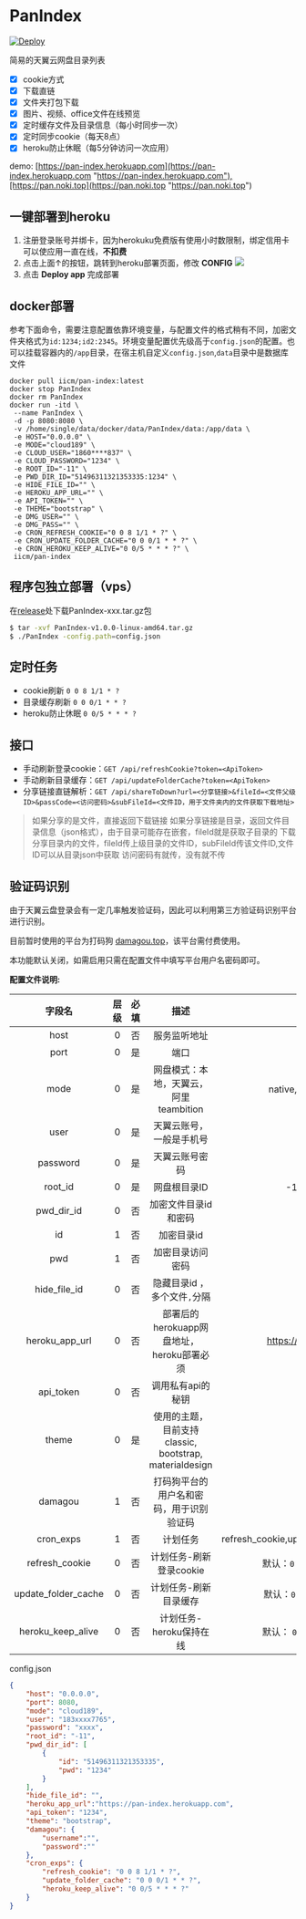 # PanIndex
[![Deploy](https://www.herokucdn.com/deploy/button.png)](https://heroku.com/deploy?template=https://github.com/libsgh/PanIndex)

简易的天翼云网盘目录列表
- [x] cookie方式
- [x] 下载直链
- [x] 文件夹打包下载
- [x] 图片、视频、office文件在线预览
- [x] 定时缓存文件及目录信息（每小时同步一次）
- [x] 定时同步cookie（每天8点）
- [x] heroku防止休眠（每5分钟访问一次应用）

demo: [https://pan-index.herokuapp.com](https://pan-index.herokuapp.com "https://pan-index.herokuapp.com"),[https://pan.noki.top](https://pan.noki.top "https://pan.noki.top")
## 一键部署到heroku
1.  注册登录账号并绑卡，因为herokuku免费版有使用小时数限制，绑定信用卡可以使应用一直在线，**不扣费**
2.  点击上面↑的按钮，跳转到heroku部署页面，修改 **CONFIG**
![](https://raw.githubusercontent.com/libsgh/PanIndex/master/doc/1-2.png)
3. 点击 **Deploy app** 完成部署

## docker部署
参考下面命令，需要注意配置依靠环境变量，与配置文件的格式稍有不同，加密文件夹格式为`id:1234;id2:2345`。环境变量配置优先级高于`config.json`的配置。也可以挂载容器内的`/app`目录，在宿主机自定义`config.json`,`data`目录中是数据库文件
```
docker pull iicm/pan-index:latest
docker stop PanIndex
docker rm PanIndex
docker run -itd \
 --name PanIndex \
 -d -p 8080:8080 \
 -v /home/single/data/docker/data/PanIndex/data:/app/data \
 -e HOST="0.0.0.0" \
 -e MODE="cloud189" \
 -e CLOUD_USER="1860****837" \
 -e CLOUD_PASSWORD="1234" \
 -e ROOT_ID="-11" \
 -e PWD_DIR_ID="51496311321353335:1234" \
 -e HIDE_FILE_ID="" \
 -e HEROKU_APP_URL="" \
 -e API_TOKEN="" \
 -e THEME="bootstrap" \
 -e DMG_USER="" \
 -e DMG_PASS="" \
 -e CRON_REFRESH_COOKIE="0 0 8 1/1 * ?" \
 -e CRON_UPDATE_FOLDER_CACHE="0 0 0/1 * * ?" \
 -e CRON_HEROKU_KEEP_ALIVE="0 0/5 * * * ?" \
 iicm/pan-index
```
## 程序包独立部署（vps）
在[release](https://github.com/libsgh/PanIndex/releases "release")处下载PanIndex-xxx.tar.gz包
```bash
$ tar -xvf PanIndex-v1.0.0-linux-amd64.tar.gz
$ ./PanIndex -config.path=config.json
```

## 定时任务
- cookie刷新 `0 0 8 1/1 * ?`
- 目录缓存刷新 `0 0 0/1 * * ?`
- heroku防止休眠 `0 0/5 * * * ?`

## 接口
- 手动刷新登录cookie：`GET /api/refreshCookie?token=<ApiToken>`
- 手动刷新目录缓存：`GET /api/updateFolderCache?token=<ApiToken>`
- 分享链接直链解析：`GET /api/shareToDown?url=<分享链接>&fileId=<文件父级ID>&passCode=<访问密码>&subFileId=<文件ID，用于文件夹内的文件获取下载地址>`

> 如果分享的是文件，直接返回下载链接
> 如果分享链接是目录，返回文件目录信息（json格式），由于目录可能存在嵌套，fileId就是获取子目录的
> 下载分享目录内的文件，fileId传上级目录的文件ID，subFileId传该文件ID,文件ID可以从目录json中获取
> 访问密码有就传，没有就不传
  

## 验证码识别
由于天翼云盘登录会有一定几率触发验证码，因此可以利用第三方验证码识别平台进行识别。

目前暂时使用的平台为打码狗 [damagou.top](http://www.damagou.top)，该平台需付费使用。

本功能默认关闭，如需启用只需在配置文件中填写平台用户名密码即可。

**配置文件说明:**

|  字段名         | 层级  | 必填  | 描述                                                    | 示例                           |
| :-------------: | :----:| :---: | :-----------------------------------------------------: | :----------------------------: |
|  host           | 0     | 否    | 服务监听地址                                            | 0.0.0.0                        |
|  port           | 0     | 是    | 端口                                                    | 8080                           |
|  mode           | 0     | 是    | 网盘模式：本地，天翼云，阿里teambition                                | native,cloud189(默认),teambition                    |
|  user           | 0     | 是    | 天翼云账号，一般是手机号                                | 183xxxx7765                    |
|  password       | 0     | 是    | 天翼云账号密码                                          | 1234                           |
|  root_id        | 0     | 是    | 网盘根目录ID                                            | -11，代表天翼云顶层目录        |
|  pwd_dir_id     | 0     | 否    | 加密文件目录id和密码                                    | 数组                           |
|  id             | 1     | 否    | 加密目录id                                              | 5149xxx1353335                 |
|  pwd            | 1     | 否    | 加密目录访问密码                                        | 1234                           |
|  hide_file_id   | 0     | 否    | 隐藏目录id ，多个文件`,`分隔                            | 213123,23445                   |
|  heroku_app_url | 0     | 否    | 部署后的herokuapp网盘地址，heroku部署必须               | https://app-name.herokuapp.com |
|  api_token      | 0     | 否    | 调用私有api的秘钥                                       | 1234                           |
|  theme          | 0     | 是    | 使用的主题，目前支持 classic, bootstrap, materialdesign | bootstrap                      |
|  damagou        | 1     | 否    | 打码狗平台的用户名和密码，用于识别验证码                | username,password              |
|  cron_exps      | 1     | 否    | 计划任务                                            | refresh_cookie,update_folder_cache,heroku_keep_alive              |
|  refresh_cookie      | 0     | 否    | 计划任务-刷新登录cookie                                            |        默认：`0 0 8 1/1 * ?` ，[cron在线生成](https://cron.qqe2.com/)      |
|  update_folder_cache      | 0     | 否    | 计划任务-刷新目录缓存                                            |      默认：`0 0 0/1 * * ?`，[cron在线生成](https://cron.qqe2.com/)       |
|  heroku_keep_alive      | 0     | 否    | 计划任务-heroku保持在线                                            |      默认： `0 0/5 * * * ?`，[cron在线生成](https://cron.qqe2.com/)       |

config.json
```json
{
    "host": "0.0.0.0",
    "port": 8080,
    "mode": "cloud189",
    "user": "183xxxx7765",
    "password": "xxxx",
    "root_id": "-11",
    "pwd_dir_id": [
        {
            "id": "51496311321353335",
            "pwd": "1234"
        }
    ],
    "hide_file_id": "",
    "heroku_app_url":"https://pan-index.herokuapp.com",
    "api_token": "1234",
    "theme": "bootstrap",
    "damagou": {
        "username":"",
        "password":""
    },
    "cron_exps": {
        "refresh_cookie": "0 0 8 1/1 * ?",
        "update_folder_cache": "0 0 0/1 * * ?",
        "heroku_keep_alive": "0 0/5 * * * ?"
    }
}
```

